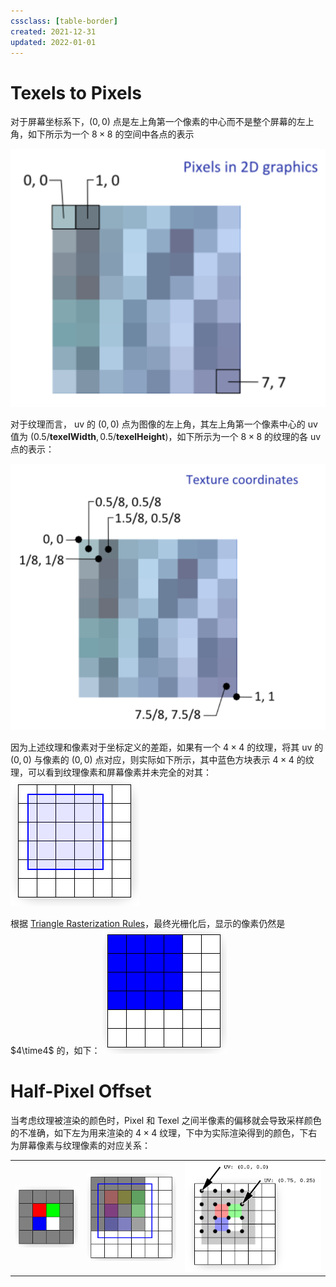 ```yaml
---
cssclass: [table-border]
created: 2021-12-31
updated: 2022-01-01
---
```


# Texels to Pixels

对于屏幕坐标系下，$(0,0)$ 点是左上角第一个像素的中心而不是整个屏幕的左上角，如下所示为一个 $8\times 8$ 的空间中各点的表示

![|300](assets/Computer%20Graphics%20-%20Half-Pixel%20Offset/Untitled.png)

对于纹理而言， uv 的 $(0,0)$ 点为图像的左上角，其左上角第一个像素中心的 uv 值为 $(0.5/\mathbf{texelWidth}, 0.5/\mathbf{texelHeight})$，如下所示为一个 $8 \times 8$ 的纹理的各 uv 点的表示：

![|300](assets/Computer%20Graphics%20-%20Half-Pixel%20Offset/Untitled%201.png)

因为上述纹理和像素对于坐标定义的差距，如果有一个 $4 \times 4$ 的纹理，将其 uv 的 $(0,0)$ 与像素的 $(0,0)$ 点对应，则实际如下所示，其中蓝色方块表示 $4 \times 4$ 的纹理，可以看到纹理像素和屏幕像素并未完全的对其：
![|300](assets/Computer%20Graphics%20-%20Half-Pixel%20Offset/Untitled%202.png)

根据 [Triangle Rasterization Rules](Computer%20Graphics%20-%20Triangle%20Rasterization%20Rules.md)，最终光栅化后，显示的像素仍然是 $4\time4$ 的，如下：
![|300](assets/Computer%20Graphics%20-%20Half-Pixel%20Offset/Untitled%203.png)

# Half-Pixel Offset

当考虑纹理被渲染的颜色时，Pixel 和 Texel 之间半像素的偏移就会导致采样颜色的不准确，如下左为用来渲染的 $4 \times 4$ 纹理，下中为实际渲染得到的颜色，下右为屏幕像素与纹理像素的对应关系：

|                                                                            |                                                                            |                                                                            |
| -------------------------------------------------------------------------- | -------------------------------------------------------------------------- | -------------------------------------------------------------------------- |
| ![纹理渲染](assets/Computer%20Graphics%20-%20Half-Pixel%20Offset/Untitled%204.png) | ![渲染结果](assets/Computer%20Graphics%20-%20Half-Pixel%20Offset/Untitled%205.png) | ![屏幕像素与纹理像素](assets/Computer%20Graphics%20-%20Half-Pixel%20Offset/Untitled%206.png) |